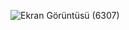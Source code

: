 ![Ekran Görüntüsü (6307)](https://github.com/aslikuscu/mall_center_power_bi_report/assets/115110503/700699b7-9183-4a5e-aebb-04ae2340b1e5)
